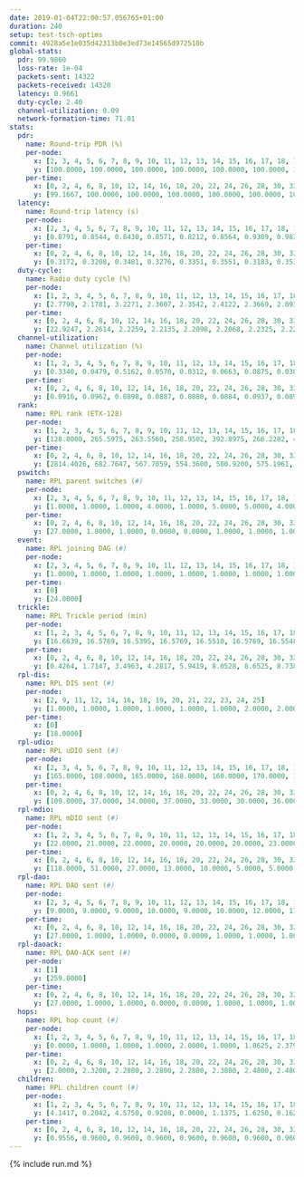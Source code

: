 ```yaml
---
date: 2019-01-04T22:00:57.056765+01:00
duration: 240
setup: test-tsch-optims
commit: 4928a5e1e035d42313b0e3ed73e14565d972510b
global-stats:
  pdr: 99.9860
  loss-rate: 1e-04
  packets-sent: 14322
  packets-received: 14320
  latency: 0.9661
  duty-cycle: 2.40
  channel-utilization: 0.09
  network-formation-time: 71.01
stats:
  pdr:
    name: Round-trip PDR (%)
    per-node:
      x: [2, 3, 4, 5, 6, 7, 8, 9, 10, 11, 12, 13, 14, 15, 16, 17, 18, 19, 20, 21, 22, 23, 24, 25]
      y: [100.0000, 100.0000, 100.0000, 100.0000, 100.0000, 100.0000, 100.0000, 99.8366, 100.0000, 100.0000, 100.0000, 100.0000, 100.0000, 100.0000, 100.0000, 100.0000, 99.8397, 100.0000, 100.0000, 100.0000, 100.0000, 100.0000, 100.0000, 100.0000]
    per-time:
      x: [0, 2, 4, 6, 8, 10, 12, 14, 16, 18, 20, 22, 24, 26, 28, 30, 32, 34, 36, 38, 40, 42, 44, 46, 48, 50, 52, 54, 56, 58, 60, 62, 64, 66, 68, 70, 72, 74, 76, 78, 80, 82, 84, 86, 88, 90, 92, 94, 96, 98, 100, 102, 104, 106, 108, 110, 112, 114, 116, 118, 120, 122, 124, 126, 128, 130, 132, 134, 136, 138, 140, 142, 144, 146, 148, 150, 152, 154, 156, 158, 160, 162, 164, 166, 168, 170, 172, 174, 176, 178, 180, 182, 184, 186, 188, 190, 192, 194, 196, 198, 200, 202, 204, 206, 208, 210, 212, 214, 216, 218, 220, 222, 224, 226, 228, 230, 232, 234, 236, 238]
      y: [99.1667, 100.0000, 100.0000, 100.0000, 100.0000, 100.0000, 100.0000, 100.0000, 100.0000, 100.0000, 100.0000, 100.0000, 100.0000, 100.0000, 100.0000, 100.0000, 100.0000, 100.0000, 100.0000, 100.0000, 100.0000, 100.0000, 100.0000, 100.0000, 100.0000, 100.0000, 100.0000, 100.0000, 100.0000, 100.0000, 100.0000, 100.0000, 100.0000, 100.0000, 100.0000, 100.0000, 99.1667, 100.0000, 100.0000, 100.0000, 100.0000, 100.0000, 100.0000, 100.0000, 100.0000, 100.0000, 100.0000, 100.0000, 100.0000, 100.0000, 100.0000, 100.0000, 100.0000, 100.0000, 100.0000, 100.0000, 100.0000, 100.0000, 100.0000, 100.0000, 100.0000, 100.0000, 100.0000, 100.0000, 100.0000, 100.0000, 100.0000, 100.0000, 100.0000, 100.0000, 100.0000, 100.0000, 100.0000, 100.0000, 100.0000, 100.0000, 100.0000, 100.0000, 100.0000, 100.0000, 100.0000, 100.0000, 100.0000, 100.0000, 100.0000, 100.0000, 100.0000, 100.0000, 100.0000, 100.0000, 100.0000, 100.0000, 100.0000, 100.0000, 100.0000, 100.0000, 100.0000, 100.0000, 100.0000, 100.0000, 100.0000, 100.0000, 100.0000, 100.0000, 100.0000, 100.0000, 100.0000, 100.0000, 100.0000, 100.0000, 100.0000, 100.0000, 100.0000, 100.0000, 100.0000, 100.0000, 100.0000, 100.0000, 100.0000, 100.0000]
  latency:
    name: Round-trip latency (s)
    per-node:
      x: [2, 3, 4, 5, 6, 7, 8, 9, 10, 11, 12, 13, 14, 15, 16, 17, 18, 19, 20, 21, 22, 23, 24, 25]
      y: [0.8791, 0.8544, 0.8430, 0.8571, 0.8212, 0.8564, 0.9309, 0.9835, 0.8592, 0.9518, 0.9302, 0.9049, 0.9834, 1.0055, 0.9218, 0.9556, 1.0134, 1.0156, 1.0552, 1.0879, 1.0479, 1.1283, 1.2128, 1.0786]
    per-time:
      x: [0, 2, 4, 6, 8, 10, 12, 14, 16, 18, 20, 22, 24, 26, 28, 30, 32, 34, 36, 38, 40, 42, 44, 46, 48, 50, 52, 54, 56, 58, 60, 62, 64, 66, 68, 70, 72, 74, 76, 78, 80, 82, 84, 86, 88, 90, 92, 94, 96, 98, 100, 102, 104, 106, 108, 110, 112, 114, 116, 118, 120, 122, 124, 126, 128, 130, 132, 134, 136, 138, 140, 142, 144, 146, 148, 150, 152, 154, 156, 158, 160, 162, 164, 166, 168, 170, 172, 174, 176, 178, 180, 182, 184, 186, 188, 190, 192, 194, 196, 198, 200, 202, 204, 206, 208, 210, 212, 214, 216, 218, 220, 222, 224, 226, 228, 230, 232, 234, 236, 238]
      y: [0.3172, 0.3208, 0.3481, 0.3276, 0.3351, 0.3551, 0.3183, 0.3538, 0.3403, 0.3282, 0.3125, 0.3124, 0.3339, 0.3616, 0.3639, 0.3534, 0.3634, 0.3074, 0.3624, 0.3283, 0.3388, 0.4237, 0.3249, 0.3867, 0.4259, 0.4664, 0.5008, 0.4051, 0.3256, 0.3779, 0.5103, 0.9941, 0.7012, 0.5018, 0.5285, 0.4049, 0.5958, 1.2576, 1.2900, 0.9772, 0.6490, 0.5274, 0.7052, 1.2865, 1.3038, 1.2962, 1.2820, 1.0149, 0.8231, 1.2989, 1.2419, 1.2841, 1.2767, 1.2557, 1.2766, 1.2519, 1.2511, 1.2711, 1.2505, 1.2583, 1.2611, 1.2488, 1.2500, 1.2490, 1.2326, 1.2466, 1.2461, 1.2446, 1.2392, 1.2567, 1.2595, 1.2531, 1.2615, 1.2587, 1.2299, 1.2544, 1.2681, 1.2554, 1.2606, 1.2471, 1.2574, 1.2505, 1.2695, 1.2514, 1.2564, 1.2518, 1.2370, 1.2320, 1.2459, 1.2509, 1.2221, 1.2369, 1.2431, 1.2362, 1.2550, 1.2510, 1.2585, 1.2454, 1.2540, 1.2412, 1.2573, 1.2476, 1.2399, 1.2413, 1.2481, 1.2479, 1.2270, 1.2440, 1.2255, 1.2385, 1.2358, 1.2556, 1.2393, 1.2621, 1.2436, 1.2371, 1.2351, 1.2438, 1.2360, 1.2528]
  duty-cycle:
    name: Radio duty cycle (%)
    per-node:
      x: [1, 2, 3, 4, 5, 6, 7, 8, 9, 10, 11, 12, 13, 14, 15, 16, 17, 18, 19, 20, 21, 22, 23, 24, 25]
      y: [2.7790, 2.1781, 3.2271, 2.3607, 2.3542, 2.4122, 2.3669, 2.0933, 2.1946, 2.1958, 2.2207, 2.3377, 2.5446, 2.3264, 2.3882, 2.4295, 2.4095, 2.4244, 2.4070, 2.4208, 2.4128, 2.4256, 2.3482, 2.4067, 2.3222]
    per-time:
      x: [0, 2, 4, 6, 8, 10, 12, 14, 16, 18, 20, 22, 24, 26, 28, 30, 32, 34, 36, 38, 40, 42, 44, 46, 48, 50, 52, 54, 56, 58, 60, 62, 64, 66, 68, 70, 72, 74, 76, 78, 80, 82, 84, 86, 88, 90, 92, 94, 96, 98, 100, 102, 104, 106, 108, 110, 112, 114, 116, 118, 120, 122, 124, 126, 128, 130, 132, 134, 136, 138, 140, 142, 144, 146, 148, 150, 152, 154, 156, 158, 160, 162, 164, 166, 168, 170, 172, 174, 176, 178, 180, 182, 184, 186, 188, 190, 192, 194, 196, 198, 200, 202, 204, 206, 208, 210, 212, 214, 216, 218, 220, 222, 224, 226, 228, 230, 232, 234, 236, 238, 240]
      y: [22.9247, 2.2614, 2.2259, 2.2135, 2.2098, 2.2068, 2.2325, 2.2253, 2.2453, 2.2231, 2.2271, 2.2127, 2.2053, 2.2198, 2.2715, 2.2509, 2.2420, 2.2166, 2.2222, 2.2356, 2.2255, 2.2587, 2.2671, 2.2533, 2.2444, 2.2612, 2.2546, 2.2333, 2.2537, 2.2436, 2.2392, 2.2350, 2.2173, 2.2237, 2.2322, 2.2127, 2.2211, 2.2161, 2.2174, 2.2461, 2.2157, 2.2313, 2.2417, 2.2675, 2.2250, 2.2443, 2.2222, 2.2076, 2.2502, 2.2218, 2.2360, 2.2063, 2.2295, 2.2081, 2.2353, 2.2297, 2.2276, 2.2421, 2.2480, 2.2360, 2.2344, 2.2279, 2.2347, 2.2011, 2.2109, 2.1971, 2.2163, 2.2331, 2.2173, 2.2101, 2.2180, 2.2302, 2.2419, 2.2137, 2.2204, 2.2046, 2.2308, 2.2280, 2.2158, 2.2155, 2.2226, 2.2324, 2.2305, 2.1980, 2.2197, 2.2214, 2.2252, 2.2126, 2.2041, 2.2164, 2.2199, 2.1972, 2.2188, 2.2102, 2.2318, 2.2177, 2.2191, 2.2223, 2.2153, 2.2154, 2.2392, 2.2257, 2.2346, 2.2290, 2.2321, 2.2390, 2.2053, 2.2305, 2.1987, 2.2058, 2.2145, 2.2309, 2.2318, 2.2255, 2.2420, 2.2393, 2.2206, 2.2348, 2.2281, 2.2191, null]
  channel-utilization:
    name: Channel utilization (%)
    per-node:
      x: [1, 2, 3, 4, 5, 6, 7, 8, 9, 10, 11, 12, 13, 14, 15, 16, 17, 18, 19, 20, 21, 22, 23, 24, 25]
      y: [0.3340, 0.0479, 0.5162, 0.0570, 0.0312, 0.0663, 0.0875, 0.0385, 0.0322, 0.0684, 0.0354, 0.0866, 0.1475, 0.0376, 0.1223, 0.1100, 0.0865, 0.0997, 0.0324, 0.0417, 0.0417, 0.0580, 0.0341, 0.0316, 0.0311]
    per-time:
      x: [0, 2, 4, 6, 8, 10, 12, 14, 16, 18, 20, 22, 24, 26, 28, 30, 32, 34, 36, 38, 40, 42, 44, 46, 48, 50, 52, 54, 56, 58, 60, 62, 64, 66, 68, 70, 72, 74, 76, 78, 80, 82, 84, 86, 88, 90, 92, 94, 96, 98, 100, 102, 104, 106, 108, 110, 112, 114, 116, 118, 120, 122, 124, 126, 128, 130, 132, 134, 136, 138, 140, 142, 144, 146, 148, 150, 152, 154, 156, 158, 160, 162, 164, 166, 168, 170, 172, 174, 176, 178, 180, 182, 184, 186, 188, 190, 192, 194, 196, 198, 200, 202, 204, 206, 208, 210, 212, 214, 216, 218, 220, 222, 224, 226, 228, 230, 232, 234, 236, 238, 240]
      y: [0.0916, 0.0962, 0.0898, 0.0887, 0.0880, 0.0884, 0.0937, 0.0893, 0.0964, 0.0906, 0.0916, 0.0876, 0.0861, 0.0893, 0.1040, 0.0991, 0.0983, 0.0870, 0.0901, 0.0953, 0.0924, 0.1037, 0.1075, 0.0992, 0.0994, 0.1037, 0.1019, 0.0979, 0.1027, 0.0972, 0.0970, 0.0945, 0.0885, 0.0908, 0.0930, 0.0891, 0.0918, 0.0899, 0.0912, 0.1001, 0.0895, 0.0951, 0.0973, 0.1040, 0.0941, 0.0994, 0.0929, 0.0872, 0.0992, 0.0899, 0.0934, 0.0855, 0.0936, 0.0874, 0.0929, 0.0914, 0.0912, 0.0953, 0.0955, 0.0910, 0.0912, 0.0903, 0.0924, 0.0834, 0.0863, 0.0822, 0.0873, 0.0897, 0.0859, 0.0845, 0.0879, 0.0910, 0.0941, 0.0850, 0.0859, 0.0819, 0.0891, 0.0895, 0.0863, 0.0857, 0.0885, 0.0927, 0.0929, 0.0841, 0.0905, 0.0903, 0.0921, 0.0864, 0.0860, 0.0876, 0.0907, 0.0813, 0.0868, 0.0833, 0.0901, 0.0850, 0.0883, 0.0878, 0.0869, 0.0868, 0.0925, 0.0873, 0.0900, 0.0896, 0.0893, 0.0926, 0.0832, 0.0912, 0.0816, 0.0824, 0.0852, 0.0900, 0.0907, 0.0889, 0.0932, 0.0930, 0.0865, 0.0928, 0.0895, 0.0857, null]
  rank:
    name: RPL rank (ETX-128)
    per-node:
      x: [1, 2, 3, 4, 5, 6, 7, 8, 9, 10, 11, 12, 13, 14, 15, 16, 17, 18, 19, 20, 21, 22, 23, 24, 25]
      y: [128.0000, 265.5975, 263.5560, 258.9502, 392.8975, 266.2282, 405.1714, 501.8327, 545.7828, 410.0000, 570.7049, 438.5943, 469.4628, 577.2049, 550.0246, 550.4571, 430.7884, 643.5263, 692.2735, 731.7751, 760.6883, 716.4016, 1091.5142, 1092.7935, 838.2329]
    per-time:
      x: [0, 2, 4, 6, 8, 10, 12, 14, 16, 18, 20, 22, 24, 26, 28, 30, 32, 34, 36, 38, 40, 42, 44, 46, 48, 50, 52, 54, 56, 58, 60, 62, 64, 66, 68, 70, 72, 74, 76, 78, 80, 82, 84, 86, 88, 90, 92, 94, 96, 98, 100, 102, 104, 106, 108, 110, 112, 114, 116, 118, 120, 122, 124, 126, 128, 130, 132, 134, 136, 138, 140, 142, 144, 146, 148, 150, 152, 154, 156, 158, 160, 162, 164, 166, 168, 170, 172, 174, 176, 178, 180, 182, 184, 186, 188, 190, 192, 194, 196, 198, 200, 202, 204, 206, 208, 210, 212, 214, 216, 218, 220, 222, 224, 226, 228, 230, 232, 234, 236, 238, 240]
      y: [2814.4026, 682.7647, 567.7059, 554.3600, 580.9200, 575.1961, 572.9216, 550.4314, 547.5200, 540.2600, 549.5800, 547.6600, 548.1600, 549.1373, 559.8200, 580.0784, 580.6000, 573.2600, 572.5000, 566.0926, 528.8600, 572.0588, 616.1961, 618.1800, 606.4510, 647.1509, 632.3077, 610.2200, 594.1818, 569.4800, 567.1373, 575.1373, 564.4200, 561.3333, 563.3725, 566.4400, 567.4800, 564.9057, 553.4902, 544.9630, 521.8400, 518.3600, 516.4400, 551.4000, 543.4808, 544.3725, 532.8431, 530.0800, 535.3393, 512.6600, 526.4314, 509.8800, 507.9800, 506.5385, 499.9000, 501.2400, 505.1600, 515.5370, 510.7000, 515.8600, 514.8462, 517.2885, 502.7255, 494.4800, 488.7800, 500.6200, 510.0784, 506.3529, 499.0400, 495.1800, 501.9400, 491.2453, 490.8077, 487.5882, 482.1176, 470.2400, 468.0400, 468.3800, 470.1400, 467.5686, 473.5400, 466.0588, 470.3200, 475.8235, 481.2400, 482.6200, 486.5000, 488.3000, 494.9231, 473.8000, 471.7600, 477.1765, 469.4423, 470.8600, 470.1400, 469.7000, 463.5000, 469.4400, 468.4902, 472.0196, 470.6200, 473.4400, 470.9216, 467.8431, 462.6800, 461.6863, 461.3800, 461.5600, 464.2400, 465.0800, 465.7600, 464.0000, 468.7000, 471.0196, 473.0600, 464.6000, 462.7000, 466.6800, 460.9000, 468.2200, null]
  pswitch:
    name: RPL parent switches (#)
    per-node:
      x: [2, 3, 4, 5, 6, 7, 8, 9, 10, 11, 12, 13, 14, 15, 16, 17, 18, 19, 20, 21, 22, 23, 24, 25]
      y: [1.0000, 1.0000, 1.0000, 4.0000, 1.0000, 5.0000, 5.0000, 4.0000, 2.0000, 4.0000, 4.0000, 2.0000, 4.0000, 4.0000, 5.0000, 1.0000, 7.0000, 5.0000, 9.0000, 7.0000, 9.0000, 7.0000, 7.0000, 9.0000]
    per-time:
      x: [0, 2, 4, 6, 8, 10, 12, 14, 16, 18, 20, 22, 24, 26, 28, 30, 32, 34, 36, 38, 40, 42, 44, 46, 48, 50, 52, 54, 56, 58, 60, 62, 64, 66, 68, 70, 72, 74, 76, 78, 80, 82, 84, 86, 88, 90, 92, 94, 96, 98, 100, 102, 104, 106, 108, 110, 112, 114, 116, 118, 120, 122, 124, 126, 128, 130, 132, 134, 136, 138, 140, 142, 144, 146, 148, 150, 152, 154, 156, 158, 160, 162, 164, 166, 168, 170, 172, 174, 176, 178, 180, 182, 184, 186, 188, 190, 192, 194, 196, 198, 200, 202, 204, 206, 208, 210, 212, 214, 216, 218, 220, 222, 224, 226]
      y: [27.0000, 1.0000, 1.0000, 0.0000, 0.0000, 1.0000, 1.0000, 1.0000, 0.0000, 0.0000, 0.0000, 0.0000, 0.0000, 1.0000, 0.0000, 1.0000, 0.0000, 0.0000, 0.0000, 4.0000, 0.0000, 1.0000, 1.0000, 0.0000, 1.0000, 3.0000, 2.0000, 0.0000, 5.0000, 0.0000, 1.0000, 1.0000, 0.0000, 1.0000, 1.0000, 0.0000, 0.0000, 3.0000, 1.0000, 4.0000, 0.0000, 0.0000, 0.0000, 0.0000, 2.0000, 1.0000, 1.0000, 0.0000, 6.0000, 0.0000, 1.0000, 0.0000, 0.0000, 2.0000, 0.0000, 0.0000, 0.0000, 4.0000, 0.0000, 0.0000, 2.0000, 2.0000, 1.0000, 0.0000, 0.0000, 0.0000, 1.0000, 1.0000, 0.0000, 0.0000, 0.0000, 3.0000, 2.0000, 1.0000, 1.0000, 0.0000, 0.0000, 0.0000, 0.0000, 1.0000, 0.0000, 1.0000, 0.0000, 1.0000, 0.0000, 0.0000, 0.0000, 0.0000, 2.0000, 0.0000, 0.0000, 1.0000, 2.0000, 0.0000, 0.0000, 0.0000, 0.0000, 0.0000, 1.0000, 1.0000, 0.0000, 0.0000, 1.0000, 1.0000, 0.0000, 1.0000, 0.0000, 0.0000, 0.0000, 0.0000, 0.0000, 0.0000, 0.0000, 1.0000]
  event:
    name: RPL joining DAG (#)
    per-node:
      x: [2, 3, 4, 5, 6, 7, 8, 9, 10, 11, 12, 13, 14, 15, 16, 17, 18, 19, 20, 21, 22, 23, 24, 25]
      y: [1.0000, 1.0000, 1.0000, 1.0000, 1.0000, 1.0000, 1.0000, 1.0000, 1.0000, 1.0000, 1.0000, 1.0000, 1.0000, 1.0000, 1.0000, 1.0000, 1.0000, 1.0000, 1.0000, 1.0000, 1.0000, 1.0000, 1.0000, 1.0000]
    per-time:
      x: [0]
      y: [24.0000]
  trickle:
    name: RPL Trickle period (min)
    per-node:
      x: [1, 2, 3, 4, 5, 6, 7, 8, 9, 10, 11, 12, 13, 14, 15, 16, 17, 18, 19, 20, 21, 22, 23, 24, 25]
      y: [16.6639, 16.5769, 16.5395, 16.5769, 16.5510, 16.5769, 16.5548, 16.4066, 16.4884, 16.4723, 16.5510, 16.5510, 16.5434, 16.5152, 16.4797, 16.5459, 16.5395, 16.3901, 16.5384, 16.3045, 16.4244, 16.4682, 16.4586, 16.4597, 16.4668]
    per-time:
      x: [0, 2, 4, 6, 8, 10, 12, 14, 16, 18, 20, 22, 24, 26, 28, 30, 32, 34, 36, 38, 40, 42, 44, 46, 48, 50, 52, 54, 56, 58, 60, 62, 64, 66, 68, 70, 72, 74, 76, 78, 80, 82, 84, 86, 88, 90, 92, 94, 96, 98, 100, 102, 104, 106, 108, 110, 112, 114, 116, 118, 120, 122, 124, 126, 128, 130, 132, 134, 136, 138, 140, 142, 144, 146, 148, 150, 152, 154, 156, 158, 160, 162, 164, 166, 168, 170, 172, 174, 176, 178, 180, 182, 184, 186, 188, 190, 192, 194, 196, 198, 200, 202, 204, 206, 208, 210, 212, 214, 216, 218, 220, 222, 224, 226, 228, 230, 232, 234, 236, 238, 240]
      y: [0.4264, 1.7147, 3.4963, 4.2817, 5.9419, 8.0528, 8.6525, 8.7381, 9.6119, 15.9034, 17.1267, 17.4763, 17.4763, 17.4763, 17.4763, 17.4763, 17.4763, 17.4763, 17.4763, 17.4763, 17.4763, 17.4763, 17.4763, 17.4763, 17.4763, 17.4763, 17.4763, 17.4763, 17.4763, 17.4763, 17.4763, 17.4763, 17.4763, 17.4763, 17.4763, 17.4763, 17.4763, 17.4763, 17.4763, 17.4763, 17.4763, 17.4763, 17.4763, 17.4763, 17.4763, 17.4763, 17.4763, 17.4763, 17.4763, 17.4763, 17.4763, 17.4763, 17.4763, 17.4763, 17.4763, 17.4763, 17.4763, 17.4763, 17.4763, 17.4763, 17.4763, 17.4763, 17.4763, 17.4763, 17.4763, 17.4763, 17.4763, 17.4763, 17.4763, 17.4763, 17.4763, 17.4763, 17.4763, 17.4763, 17.4763, 17.4763, 17.4763, 17.4763, 17.4763, 17.4763, 17.4763, 17.4763, 17.4763, 17.4763, 17.4763, 17.4763, 17.4763, 17.4763, 17.4763, 17.4763, 17.4763, 17.4763, 17.4763, 17.4763, 17.4763, 17.4763, 17.4763, 17.4763, 17.4763, 17.4763, 17.4763, 17.4763, 17.4763, 17.4763, 17.4763, 17.4763, 17.4763, 17.4763, 17.4763, 17.4763, 17.4763, 17.4763, 17.4763, 17.4763, 17.4763, 17.4763, 17.4763, 17.4763, 17.4763, 17.4763, null]
  rpl-dis:
    name: RPL DIS sent (#)
    per-node:
      x: [2, 9, 11, 12, 14, 16, 18, 19, 20, 21, 22, 23, 24, 25]
      y: [1.0000, 1.0000, 1.0000, 1.0000, 1.0000, 1.0000, 2.0000, 2.0000, 1.0000, 1.0000, 1.0000, 2.0000, 2.0000, 1.0000]
    per-time:
      x: [0]
      y: [18.0000]
  rpl-udio:
    name: RPL uDIO sent (#)
    per-node:
      x: [2, 3, 4, 5, 6, 7, 8, 9, 10, 11, 12, 13, 14, 15, 16, 17, 18, 19, 20, 21, 22, 23, 24, 25]
      y: [165.0000, 108.0000, 165.0000, 168.0000, 160.0000, 170.0000, 169.0000, 171.0000, 171.0000, 162.0000, 168.0000, 161.0000, 166.0000, 175.0000, 165.0000, 156.0000, 156.0000, 166.0000, 183.0000, 166.0000, 162.0000, 165.0000, 169.0000, 166.0000]
    per-time:
      x: [0, 2, 4, 6, 8, 10, 12, 14, 16, 18, 20, 22, 24, 26, 28, 30, 32, 34, 36, 38, 40, 42, 44, 46, 48, 50, 52, 54, 56, 58, 60, 62, 64, 66, 68, 70, 72, 74, 76, 78, 80, 82, 84, 86, 88, 90, 92, 94, 96, 98, 100, 102, 104, 106, 108, 110, 112, 114, 116, 118, 120, 122, 124, 126, 128, 130, 132, 134, 136, 138, 140, 142, 144, 146, 148, 150, 152, 154, 156, 158, 160, 162, 164, 166, 168, 170, 172, 174, 176, 178, 180, 182, 184, 186, 188, 190, 192, 194, 196, 198, 200, 202, 204, 206, 208, 210, 212, 214, 216, 218, 220, 222, 224, 226, 228, 230, 232, 234, 236, 238, 240]
      y: [109.0000, 37.0000, 34.0000, 37.0000, 33.0000, 30.0000, 36.0000, 33.0000, 31.0000, 38.0000, 36.0000, 30.0000, 37.0000, 31.0000, 36.0000, 32.0000, 34.0000, 34.0000, 36.0000, 27.0000, 33.0000, 44.0000, 34.0000, 36.0000, 31.0000, 35.0000, 33.0000, 32.0000, 33.0000, 26.0000, 32.0000, 33.0000, 33.0000, 29.0000, 34.0000, 29.0000, 34.0000, 30.0000, 32.0000, 31.0000, 34.0000, 34.0000, 31.0000, 30.0000, 32.0000, 34.0000, 34.0000, 29.0000, 34.0000, 31.0000, 27.0000, 36.0000, 29.0000, 35.0000, 33.0000, 28.0000, 33.0000, 31.0000, 35.0000, 30.0000, 36.0000, 32.0000, 33.0000, 30.0000, 28.0000, 30.0000, 31.0000, 31.0000, 33.0000, 29.0000, 36.0000, 33.0000, 29.0000, 31.0000, 30.0000, 34.0000, 32.0000, 35.0000, 32.0000, 27.0000, 34.0000, 28.0000, 33.0000, 31.0000, 32.0000, 28.0000, 33.0000, 33.0000, 32.0000, 27.0000, 35.0000, 32.0000, 32.0000, 33.0000, 33.0000, 28.0000, 30.0000, 29.0000, 36.0000, 32.0000, 29.0000, 30.0000, 35.0000, 31.0000, 29.0000, 31.0000, 32.0000, 41.0000, 26.0000, 27.0000, 27.0000, 34.0000, 30.0000, 33.0000, 33.0000, 34.0000, 33.0000, 32.0000, 27.0000, 31.0000, 0.0000]
  rpl-mdio:
    name: RPL mDIO sent (#)
    per-node:
      x: [1, 2, 3, 4, 5, 6, 7, 8, 9, 10, 11, 12, 13, 14, 15, 16, 17, 18, 19, 20, 21, 22, 23, 24, 25]
      y: [22.0000, 21.0000, 22.0000, 20.0000, 20.0000, 20.0000, 23.0000, 26.0000, 20.0000, 21.0000, 21.0000, 22.0000, 21.0000, 21.0000, 22.0000, 21.0000, 20.0000, 26.0000, 20.0000, 26.0000, 24.0000, 26.0000, 24.0000, 24.0000, 24.0000]
    per-time:
      x: [0, 2, 4, 6, 8, 10, 12, 14, 16, 18, 20, 22, 24, 26, 28, 30, 32, 34, 36, 38, 40, 42, 44, 46, 48, 50, 52, 54, 56, 58, 60, 62, 64, 66, 68, 70, 72, 74, 76, 78, 80, 82, 84, 86, 88, 90, 92, 94, 96, 98, 100, 102, 104, 106, 108, 110, 112, 114, 116, 118, 120, 122, 124, 126, 128, 130, 132, 134, 136, 138, 140, 142, 144, 146, 148, 150, 152, 154, 156, 158, 160, 162, 164, 166, 168, 170, 172, 174, 176, 178, 180, 182, 184, 186, 188, 190, 192, 194, 196, 198, 200, 202, 204, 206, 208, 210, 212, 214, 216, 218, 220, 222, 224, 226, 228, 230, 232, 234, 236, 238, 240]
      y: [118.0000, 51.0000, 27.0000, 13.0000, 10.0000, 5.0000, 5.0000, 6.0000, 11.0000, 3.0000, 1.0000, 0.0000, 0.0000, 4.0000, 4.0000, 4.0000, 4.0000, 7.0000, 2.0000, 0.0000, 0.0000, 0.0000, 5.0000, 7.0000, 3.0000, 6.0000, 3.0000, 0.0000, 1.0000, 0.0000, 2.0000, 9.0000, 8.0000, 3.0000, 3.0000, 0.0000, 0.0000, 0.0000, 0.0000, 1.0000, 4.0000, 5.0000, 5.0000, 10.0000, 0.0000, 0.0000, 0.0000, 0.0000, 4.0000, 5.0000, 6.0000, 6.0000, 4.0000, 0.0000, 0.0000, 0.0000, 0.0000, 2.0000, 5.0000, 9.0000, 4.0000, 4.0000, 1.0000, 0.0000, 0.0000, 0.0000, 3.0000, 9.0000, 7.0000, 4.0000, 2.0000, 0.0000, 0.0000, 0.0000, 5.0000, 3.0000, 6.0000, 2.0000, 5.0000, 4.0000, 0.0000, 0.0000, 0.0000, 0.0000, 6.0000, 6.0000, 6.0000, 7.0000, 0.0000, 0.0000, 0.0000, 0.0000, 4.0000, 5.0000, 6.0000, 6.0000, 3.0000, 1.0000, 0.0000, 0.0000, 5.0000, 5.0000, 5.0000, 3.0000, 3.0000, 4.0000, 0.0000, 0.0000, 0.0000, 2.0000, 6.0000, 10.0000, 4.0000, 2.0000, 1.0000, 0.0000, 0.0000, 0.0000, 0.0000, 7.0000, 0.0000]
  rpl-dao:
    name: RPL DAO sent (#)
    per-node:
      x: [2, 3, 4, 5, 6, 7, 8, 9, 10, 11, 12, 13, 14, 15, 16, 17, 18, 19, 20, 21, 22, 23, 24, 25]
      y: [9.0000, 9.0000, 9.0000, 10.0000, 9.0000, 10.0000, 12.0000, 11.0000, 10.0000, 10.0000, 9.0000, 10.0000, 11.0000, 11.0000, 11.0000, 9.0000, 13.0000, 10.0000, 13.0000, 13.0000, 13.0000, 12.0000, 12.0000, 14.0000]
    per-time:
      x: [0, 2, 4, 6, 8, 10, 12, 14, 16, 18, 20, 22, 24, 26, 28, 30, 32, 34, 36, 38, 40, 42, 44, 46, 48, 50, 52, 54, 56, 58, 60, 62, 64, 66, 68, 70, 72, 74, 76, 78, 80, 82, 84, 86, 88, 90, 92, 94, 96, 98, 100, 102, 104, 106, 108, 110, 112, 114, 116, 118, 120, 122, 124, 126, 128, 130, 132, 134, 136, 138, 140, 142, 144, 146, 148, 150, 152, 154, 156, 158, 160, 162, 164, 166, 168, 170, 172, 174, 176, 178, 180, 182, 184, 186, 188, 190, 192, 194, 196, 198, 200, 202, 204, 206, 208, 210, 212, 214, 216, 218, 220, 222, 224, 226, 228, 230, 232, 234, 236, 238]
      y: [27.0000, 1.0000, 1.0000, 0.0000, 0.0000, 1.0000, 1.0000, 1.0000, 0.0000, 0.0000, 0.0000, 0.0000, 0.0000, 1.0000, 17.0000, 3.0000, 1.0000, 0.0000, 0.0000, 4.0000, 1.0000, 3.0000, 1.0000, 0.0000, 1.0000, 3.0000, 2.0000, 1.0000, 13.0000, 4.0000, 2.0000, 1.0000, 0.0000, 1.0000, 2.0000, 0.0000, 0.0000, 3.0000, 2.0000, 4.0000, 0.0000, 0.0000, 3.0000, 10.0000, 2.0000, 3.0000, 1.0000, 0.0000, 7.0000, 0.0000, 1.0000, 0.0000, 1.0000, 3.0000, 0.0000, 0.0000, 1.0000, 11.0000, 1.0000, 3.0000, 2.0000, 3.0000, 2.0000, 0.0000, 1.0000, 0.0000, 1.0000, 2.0000, 2.0000, 0.0000, 0.0000, 11.0000, 4.0000, 2.0000, 1.0000, 1.0000, 1.0000, 0.0000, 0.0000, 1.0000, 1.0000, 2.0000, 2.0000, 1.0000, 0.0000, 5.0000, 7.0000, 2.0000, 3.0000, 1.0000, 1.0000, 1.0000, 2.0000, 0.0000, 1.0000, 1.0000, 2.0000, 0.0000, 1.0000, 2.0000, 7.0000, 3.0000, 2.0000, 3.0000, 2.0000, 1.0000, 2.0000, 0.0000, 0.0000, 1.0000, 0.0000, 2.0000, 0.0000, 2.0000, 5.0000, 3.0000, 3.0000, 2.0000, 2.0000, 2.0000]
  rpl-daoack:
    name: RPL DAO-ACK sent (#)
    per-node:
      x: [1]
      y: [259.0000]
    per-time:
      x: [0, 2, 4, 6, 8, 10, 12, 14, 16, 18, 20, 22, 24, 26, 28, 30, 32, 34, 36, 38, 40, 42, 44, 46, 48, 50, 52, 54, 56, 58, 60, 62, 64, 66, 68, 70, 72, 74, 76, 78, 80, 82, 84, 86, 88, 90, 92, 94, 96, 98, 100, 102, 104, 106, 108, 110, 112, 114, 116, 118, 120, 122, 124, 126, 128, 130, 132, 134, 136, 138, 140, 142, 144, 146, 148, 150, 152, 154, 156, 158, 160, 162, 164, 166, 168, 170, 172, 174, 176, 178, 180, 182, 184, 186, 188, 190, 192, 194, 196, 198, 200, 202, 204, 206, 208, 210, 212, 214, 216, 218, 220, 222, 224, 226, 228, 230, 232, 234, 236, 238]
      y: [27.0000, 1.0000, 1.0000, 0.0000, 0.0000, 1.0000, 1.0000, 1.0000, 0.0000, 0.0000, 0.0000, 0.0000, 0.0000, 1.0000, 17.0000, 3.0000, 1.0000, 0.0000, 0.0000, 4.0000, 1.0000, 2.0000, 1.0000, 0.0000, 1.0000, 3.0000, 2.0000, 1.0000, 13.0000, 4.0000, 2.0000, 1.0000, 0.0000, 1.0000, 2.0000, 0.0000, 0.0000, 3.0000, 2.0000, 4.0000, 0.0000, 0.0000, 3.0000, 10.0000, 3.0000, 2.0000, 1.0000, 0.0000, 7.0000, 0.0000, 1.0000, 0.0000, 1.0000, 3.0000, 0.0000, 0.0000, 1.0000, 11.0000, 1.0000, 3.0000, 3.0000, 2.0000, 2.0000, 0.0000, 1.0000, 0.0000, 1.0000, 2.0000, 2.0000, 0.0000, 0.0000, 11.0000, 4.0000, 2.0000, 1.0000, 1.0000, 1.0000, 0.0000, 0.0000, 1.0000, 1.0000, 2.0000, 2.0000, 1.0000, 0.0000, 5.0000, 7.0000, 2.0000, 3.0000, 1.0000, 1.0000, 1.0000, 2.0000, 0.0000, 1.0000, 1.0000, 2.0000, 0.0000, 1.0000, 2.0000, 7.0000, 3.0000, 2.0000, 3.0000, 2.0000, 1.0000, 2.0000, 0.0000, 0.0000, 1.0000, 0.0000, 2.0000, 0.0000, 2.0000, 5.0000, 3.0000, 3.0000, 2.0000, 2.0000, 2.0000]
  hops:
    name: RPL hop count (#)
    per-node:
      x: [1, 2, 3, 4, 5, 6, 7, 8, 9, 10, 11, 12, 13, 14, 15, 16, 17, 18, 19, 20, 21, 22, 23, 24, 25]
      y: [0.0000, 1.0000, 1.0000, 1.0000, 2.0000, 1.0000, 1.8625, 2.3792, 3.0083, 2.0000, 2.6167, 2.1583, 2.3250, 2.8625, 2.6333, 2.8208, 2.0000, 3.1375, 3.8243, 3.8208, 3.4477, 3.7292, 4.0544, 4.2845, 4.2385]
    per-time:
      x: [0, 2, 4, 6, 8, 10, 12, 14, 16, 18, 20, 22, 24, 26, 28, 30, 32, 34, 36, 38, 40, 42, 44, 46, 48, 50, 52, 54, 56, 58, 60, 62, 64, 66, 68, 70, 72, 74, 76, 78, 80, 82, 84, 86, 88, 90, 92, 94, 96, 98, 100, 102, 104, 106, 108, 110, 112, 114, 116, 118, 120, 122, 124, 126, 128, 130, 132, 134, 136, 138, 140, 142, 144, 146, 148, 150, 152, 154, 156, 158, 160, 162, 164, 166, 168, 170, 172, 174, 176, 178, 180, 182, 184, 186, 188, 190, 192, 194, 196, 198, 200, 202, 204, 206, 208, 210, 212, 214, 216, 218, 220, 222, 224, 226, 228, 230, 232, 234, 236, 238]
      y: [2.0000, 2.3200, 2.2800, 2.2800, 2.2800, 2.3800, 2.4800, 2.4800, 2.4800, 2.4800, 2.4800, 2.4800, 2.4800, 2.5000, 2.5200, 2.5200, 2.5200, 2.5200, 2.5200, 2.5200, 2.5200, 2.7000, 2.8800, 2.8800, 2.8600, 2.8400, 2.8400, 2.8400, 2.5800, 2.5600, 2.5400, 2.5200, 2.5200, 2.5200, 2.5200, 2.5200, 2.5200, 2.5600, 2.5600, 2.6800, 2.6800, 2.6800, 2.6800, 2.6800, 2.7000, 2.6800, 2.6600, 2.6400, 2.6000, 2.6000, 2.6000, 2.6000, 2.6000, 2.6000, 2.6000, 2.6000, 2.6000, 2.6000, 2.6000, 2.6000, 2.5600, 2.4400, 2.4800, 2.4800, 2.4800, 2.4800, 2.4600, 2.4400, 2.4400, 2.4400, 2.4400, 2.5000, 2.5600, 2.5400, 2.5000, 2.4800, 2.4800, 2.4800, 2.4800, 2.4800, 2.4800, 2.4800, 2.4800, 2.4800, 2.4800, 2.4800, 2.4800, 2.4800, 2.4800, 2.4800, 2.4800, 2.4800, 2.4800, 2.4800, 2.4800, 2.4800, 2.4800, 2.4800, 2.4800, 2.4800, 2.4800, 2.4800, 2.4800, 2.4800, 2.4800, 2.4800, 2.4800, 2.4800, 2.4800, 2.4800, 2.4800, 2.4800, 2.4800, 2.5000, 2.5200, 2.5200, 2.5200, 2.5200, 2.5200, 2.5200]
  children:
    name: RPL children count (#)
    per-node:
      x: [1, 2, 3, 4, 5, 6, 7, 8, 9, 10, 11, 12, 13, 14, 15, 16, 17, 18, 19, 20, 21, 22, 23, 24, 25]
      y: [4.1417, 0.2042, 4.5750, 0.9208, 0.0000, 1.1375, 1.6250, 0.1625, 0.0000, 1.1125, 0.0000, 1.2042, 1.1500, 0.1583, 1.2458, 1.8667, 0.8458, 2.2042, 0.0502, 0.2875, 0.2176, 0.8667, 0.0000, 0.0042, 0.0000]
    per-time:
      x: [0, 2, 4, 6, 8, 10, 12, 14, 16, 18, 20, 22, 24, 26, 28, 30, 32, 34, 36, 38, 40, 42, 44, 46, 48, 50, 52, 54, 56, 58, 60, 62, 64, 66, 68, 70, 72, 74, 76, 78, 80, 82, 84, 86, 88, 90, 92, 94, 96, 98, 100, 102, 104, 106, 108, 110, 112, 114, 116, 118, 120, 122, 124, 126, 128, 130, 132, 134, 136, 138, 140, 142, 144, 146, 148, 150, 152, 154, 156, 158, 160, 162, 164, 166, 168, 170, 172, 174, 176, 178, 180, 182, 184, 186, 188, 190, 192, 194, 196, 198, 200, 202, 204, 206, 208, 210, 212, 214, 216, 218, 220, 222, 224, 226, 228, 230, 232, 234, 236, 238]
      y: [0.9556, 0.9600, 0.9600, 0.9600, 0.9600, 0.9600, 0.9600, 0.9600, 0.9600, 0.9600, 0.9600, 0.9600, 0.9600, 0.9600, 0.9600, 0.9600, 0.9600, 0.9600, 0.9600, 0.9600, 0.9600, 0.9600, 0.9600, 0.9600, 0.9600, 0.9600, 0.9600, 0.9600, 0.9600, 0.9600, 0.9600, 0.9600, 0.9600, 0.9600, 0.9600, 0.9600, 0.9600, 0.9600, 0.9600, 0.9600, 0.9600, 0.9600, 0.9600, 0.9600, 0.9600, 0.9600, 0.9600, 0.9600, 0.9600, 0.9600, 0.9600, 0.9600, 0.9600, 0.9600, 0.9600, 0.9600, 0.9600, 0.9600, 0.9600, 0.9600, 0.9600, 0.9600, 0.9600, 0.9600, 0.9600, 0.9600, 0.9600, 0.9600, 0.9600, 0.9600, 0.9600, 0.9600, 0.9600, 0.9600, 0.9600, 0.9600, 0.9600, 0.9600, 0.9600, 0.9600, 0.9600, 0.9600, 0.9600, 0.9600, 0.9600, 0.9600, 0.9600, 0.9600, 0.9600, 0.9600, 0.9600, 0.9600, 0.9600, 0.9600, 0.9600, 0.9600, 0.9600, 0.9600, 0.9600, 0.9600, 0.9600, 0.9600, 0.9600, 0.9600, 0.9600, 0.9600, 0.9600, 0.9600, 0.9600, 0.9600, 0.9600, 0.9600, 0.9600, 0.9600, 0.9600, 0.9600, 0.9600, 0.9600, 0.9600, 0.9600]
---
```


{% include run.md %}
